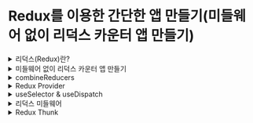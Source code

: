 # Redux를 이용한 간단한 앱 만들기(미들웨어 없이 리덕스 카운터 앱 만들기)

<details>
<summary>리덕스(Redux)란?</summary>

### 리덕스(Redux)란?
- Redux is a predictable state container for JavaSciprt apps.
- 자바스크립트 애플리케이션을 위한 상태 관리 라이브러리이다.

### Props vs State
1. Props
   - properties의 줄임말
   - Props는 구성 요소가 서로 통신하는 방법이다.
   - Props는 상위 구성 요소에서 아래쪽으로 흐른다.
   - 해당 값을 변경하려면 자식 관점에서 Props을 변경 할 수 있는지? -> 부모는 내부 상태를 변경해야 한다.
```javascript
<ChatMessages
    message={message}
    currentMember={member}
/>
```

2. State
   - parent component에서 child component로 data를 보내는게 아닌 그 component 안에서 데이터를 전달하려면? State 활용
     - 예를 들어 검색 창에 글을 입력할 때 글이 변하는 것은 state를 바꿈
   - State가 변하면 re-render 된다.
```javascript
state = {
    message: '',
    attachFile: undefined,
    openMenu: false,
}
```

#### React는 State를 관리하는 것
- redux를 활용하면 store에 상태를 저장하고 이 것을 가져와 사용하면서 상태 관리를 보다 효율적으로 할 수 있다.

### Redux 데이터 Flow(strict unidirectional data flow)
![Alt text](image.png)
- ACTION : ACTION은 간단한 JavaScript 객체이다. 여기에는 우리가 수행하는 작업의 유형을 지정하는 'type' 속성이 있으며 선택적으로 redux 저장소에 일부 데이터를 보내는 데 사용되는 'payload' 속성을 가질 수도 있다.
```json
{ type: 'LIKE_ARTICLE', articleId: 42}
{ type: 'FETCH_USER_SUCCESS', response: { id: 3, name: 'Mary' }}
{ type: 'ADD_TODO', text: 'Read the Redux docs.' }
```
- REDUCER : 리듀서는 애플리케이션 상태의 변경 사항을 결정하고 업데이트된 상태를 반환하는 함수이다. 그들은 인수로 조치를 취하고 store 내부의 상태를 업데이트 한다.
```javascript
{previousState, action} => nextState
```
- 이전 State와 action object를 받은 후에 next state를 return 한다.

#### Reducer는 pure function이기에 reducer 내부에서 하지 말아야 할 것들!!
- Mutate its arguments
- Perform side effects like API calls and routing transitions
- Call non-pure function, e.g. Data.now() or Math.random().

<br/>
-Redux Store : 이들을 하나로 모으는 객체 저장소는 애플리케이션의 전체 상대 트리를 보유한다. 내부 상태를 변경하는 유일한 방법은 해당 상태에 대한 Action을 전달하는 것이다. Redux Store는 클래스가 아니며, 몇 가지 Methods가 있는 객체일 뿐이다.
</details>

<details>
<summary>미들웨어 없이 리덕스 카운터 앱 만들기</summary>

### Reducer 생성
![Alt text](image-1.png)
```typescript
const counter = (state = 0, action: { type: string }) => {
  switch (action.type) {
    case "INCREMENT":
      return state + 1;
    case "DECREMENT":
      return state - 1;
    default:
      break;
  }
};

export default counter;
```

### Store 생성 및 Action 전달
- CreateStore()
  - 앱의 전체 상태 트리를 보유하는 Redux 저장소를 만든다.
  - 앱에는 하나의 스토어만 있어야 한다.
```typescript
import React from 'react';
import ReactDOM from 'react-dom/client';
import './index.css';
import App from './App';
import reportWebVitals from './reportWebVitals';
import {createStore} from 'redux';
import counter from './reducers'

const root = ReactDOM.createRoot(
  document.getElementById('root') as HTMLElement
);

const store = createStore(counter);

root.render(
  <React.StrictMode>
    <App />
  </React.StrictMode>
);

reportWebVitals();
```

- [getState()](https://redux.js.org/api/store#getstate)
  - 애플리케이션의 현재 상태 트리를 반환한다. 스토어의 리듀서가 반환한 마지막 값과 같다.
```typescript
const render = () => ReactDOM.render(
  <React.StrictMode>
    <App
      value={store.getState()}
      onIncrement={() => store.dispatch({ type:'INCREMENT' })}
      onDecrement={() => store.dispatch({ type:'DECREMENT' })}
    />
  </React.StrictMode>
  document.getElementById('root')
);

render()
store.subscribe(render)
```
- [subscribe()](https://redux.js.org/api/store#subscribelistener)
  - change listener를 추가한다.
  - 작업이 전달될 때마다 호출되며 상태트리의 일부가 잠재적으로 변경되었을 수 있다.
  - 그런 다음 getState()를 호출하여 콜백 내부의 현재 상태 트리를 읽을 수 있다.
</details>

<details>
<summary>combineReducers</summary>

### ToDo 기능 추가
- 현재까지 만든 Counter 앱에 ToDo 앱을 추가해보자

#### root reducer와 sub reducer
- 현재까지 counter 리듀서만 있는데 하나를 더 추가해주려면 Root 리듀서를 만들어 그 아래 counter와 todos라는 서브(sub) 리듀서를 넣어주면 된다. 
- Root 리듀서를 만들 때 사용하는 것이 combineReducers이다.
![Alt text](image-2.png)


</details>

<details>
<summary>Redux Provider</summary> 

### Provider란?
- <Provider> 구성 요소는 Redux Store 저장소에 액세스해야 하는 모든 중첩 구성 요소에서 Redux Store 저장소를 사용할 수 있도록 한다.
- React Redux 앱의 모든 React 구성 요소는 저장소에 연결할 수 있으므로 대부분의 응용 프로그램은 전체 앱의 구성 요소 트리가 내부에 있는 최상위 수준에서 <Provider>를 렌더링 한다.
- 그런 다음 Hooks 및 연결 API는 React의 컨텍스트 메커니즘을 통해 제공된 저장소 인스턴스에 액세스할 수 있다.

#### Provider를 렌더링
- React Redux 앱의 모든 React 구성 요소는 저장소에 연결할 수 있으므로 대부분의 응용 프로그램은 전체 앱의 구성 요소 트리가 내부에 있는 최상위 수준에서 <Provider>를 렌더링한다.
```typescript
const store = createStore(rootReducer)
store.dispatch({
  type: 'ADD_TODO',
  text: 'USE REDUX'
})

ReactDOM.render(
  <React.StrictMode>
    <Provider store={store}>
      <App
        onIncrement={() => store.dispatch({ type: 'INCREMENT' })}
        onDecrement={() => store.dispatch({ type: 'DECREMENT' })}
      />
    </Provider>
  </React.StrictMode>
  document.getElementById('root')
)
```
</details>

<details>
<summary>useSelector & useDispatch</summary>

### Provider로 둘러 쌓인 컴포넌트에서 store 접근하는 방법
- 리액트에 Hooks가 있듯이 리덕스에도 Hooks가 있다.
  - 그것이 바로 useSelector와 useDispatch이다.
  - 이 두개를 이용해서 provider로 둘러싸인 컴포넌트에서 store에 접근 가능하다.

### useSelector
- useSelector Hooks를 이용해서 스토어의 값을 가져올 수 있다.
```typescript
const result:any = useSelector(selector: Function, equalityFn?: Function)

// Example
const counter = useSelector((state) => state.counter)
```

### useDispatch
- store에 있는 dispatch 함수에 접근하는 hooks이다.
```typescript
const addTodo = (e: React.FormEvent<HTMLFormElement>) : void => {
  e.preventDefault();
  dispatch({ type: 'ADD_TODO', text: todoValue })
  setTodoValue("");
}
```
</details>

<details>
<summary>리덕스 미들웨어</summary>

### 리덕스 미들웨어란?
- Redux 미들웨어는 액션을 dispatch에 전달하고 리듀서에 도달하는 순간 사이에 사전에 지정된 작업을 실행할 수 있게 해주는 중간자이다.
- 로깅, 충돌 보고, 비동기 API와 통신, 라우팅 등을 위해 Redux 미들웨어를 사용한다.

### 리덕스 로깅 미들웨어 생성해보기
- 리덕스를 이용할 때 나오는 로그를 찍어주는 미들웨어를 생성해보자
```typescript
const loggerMiddleware = (store) => (next) => (action) => {
  // your code
}

// 위 함수를 풀어 표현하면 아래와 같다.
const loggerMiddleware = function (store) {
  return function(next) {
    return function (action) {
      // your code
    }
  };
}
```

#### 미들웨어 함수를 applyMiddleware 함수에 넣어주기
```typescript
const loggerMiddleware = (store: any) => (next: any) => (action: any) => {
  console.log("store", store);
  console.log("action", action);
  next(action);
}

const middleware = applyMiddleware(loggerMiddleware);
```
- applyMiddleware는 하나 혹은 더 많은 미들웨어를 받은 후 함수를 리턴하는 함수이다.
![Alt text](image-3.png)
</details>

<details>
<summary>Redux Thunk</summary>

### Redux Thunk란?
- 리덕스를 사용하는 앱에서 비동기 작업을 할 때 많이 사용하는 방법이 Redux-Thunk이다.
- 이것도 앞서 만들어본 logger 미들웨어 처럼 리덕스 미들웨어이며, 리덕스를 갭라한 Dan Abramov가 만들었다.

### Thunk 용어는?
- "thunk"라는 단어는 "일부 지연된 작업을 수행하는 코드 조각"을 의미하는 프로그래밍 용어이다.
- 지금 일부 논리(logic)을 실행하는 대신 나중에 작업을 수행하는 데 사용할 수 있는 함수 본문이나 코드를 작성할 수 있다.
```javascript
// calculation of 1 + 2 is immediate
let x = 1 + 2

// calculation of 1 + 2 is delayed
// function can be called later to perform the calculation
// function is a thunk!
let testFunction = () => 1 + 2
```

#### 비동기 작업을 해야 할 때는?
- 여러 경우가 있지만 대표적으로 서버에 요청을 보내서 데이터를 가져올 때 주로 비동기 요청을 보낸다.
- 비동기로 https://jsonplaceholder.typicode.com 에 요청을 보내면 Dummy 데이터를 받을 수 있는데 이를 활용해 포스트를 만들어 보자.

1. axios 모듈 생성(npm install axios --save)
2. posts 리듀서 생성
```javascript
enum ActionType {
  FETCH_POSTS = "FETCH_POSTS",
  DELETE_POSTS = "DELETE_POSTS"
}

interface Post {
  userId: number;
  id: number;
  title: string;
}

interface Action {
  type: ActionType;
  payload: Post[];
}

const posts = (state=[], action: Action) => {
  switch(action.type) {
    case "FETCH_POSTS" :
      return [...state, ...action.payload]
    default:
      return state
  }
}

export default posts;
```

![Alt text](image-4.png)

### 결론
- Redux Thunk를 사용함으로써 액션 생성자가 그저 하나의 액션 객체를 생성할 뿐 아니라 그 내부 안에서 여러 가지 작업도 할 수 있게 만들 수 있다.
</details>